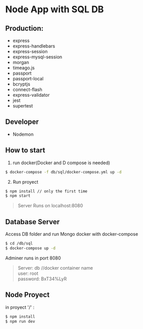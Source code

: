 # Node App with SQL DB
## Production:
+ express 
+ express-handlebars 
+ express-session 
+ express-mysql-session 
+ morgan 
+ timeago.js 
+ passport 
+ passport-local 
+ bcryptjs 
+ connect-flash 
+ express-validator
+ jest
+ supertest

## Developer
+ Nodemon


## How to start

1.    run docker(Docker and D compose is needed)
``` bash
$ docker-compose -f db/sql/docker-compose.yml up -d
```
 2.   Run proyect
```bash
$ npm install // only the first time
$ npm start 
```
> Server Runs on localhost:8080

## Database Server

Access DB folder and run Mongo docker with docker-compose
``` bash
$ cd /db/sql
$ docker-compose up -d
```
 Adminer runs in port 8080
> Server: db //docker container name        
> user: root           
> password: BxT34%LyR       

## Node Proyect

in proyect '/' :
``` bash
$ npm install
$ npm run dev
```